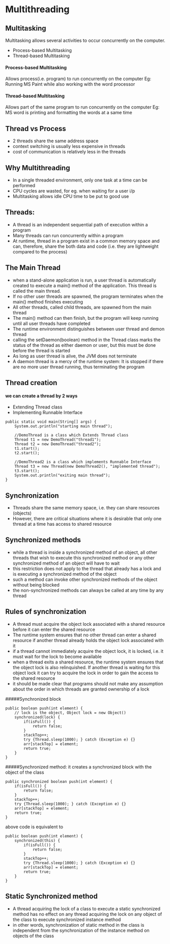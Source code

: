 # Multithreading

## Multitasking
Multitasking allows several activities to occur concurrently on the computer.

- Process-based Multitasking
- Thread-based Multitasking

#### Process-based Multitasking
Allows process(i.e. program) to run concurrently on the computer
Eg: Running MS Paint while also working with the word processor

#### Thread-based Multitasking
Allows part of the same program to run concurrently on the computer
Eg: MS word is printing and formatting the words at a same time

## Thread vs Process
- 2 threads share the same address space
- context switching is usually less expensive in threads
- cost of communication is relatively less in the threads

## Why Multithreading
- In a single threaded environment, only one task at a time can be performed
- CPU cycles are wasted, for eg. when waiting for a user i/p
- Multitasking allows idle CPU time to be put to good use

## Threads:
- A thread is an independent sequential path of execution within a program
- Many threads can run concurrently within a program 
- At runtime, thread in a program exist in a common memory space and can, therefore, share the both data and code (i.e. they are lightweight compared to the process)

## The Main Thread
- when a stand-alone application is run, a user thread is automatically created to execute a main() method of the application. This thread is called the main thread.
- If no other user threads are spawned, the program terminates when the main() method finishes executing
- All other threads, called child threads, are spawned from the main thread
- The main() method can then finish, but the program will keep running until all user threads have completed
- The runtime environment distinguishes between user thread and demon thread
- calling the setDaemon(boolean) method in the Thread class marks the status of the thread as either daemon or user, but this must be done before the thread is started
- As long as user thread is alive, the JVM does not terminate
- A daemon thread is a mercy of the runtime system: It is stopped if there are no more user thread running, thus terminating the program

## Thread creation
#### we can create a thread by 2 ways
- Extending Thread class
- Implementing Runnable Interface

```
public static void main(String[] args) {
	System.out.println("starting main thread");
	
	//DemoThread is a class which Extends Thread class
	Thread t1 = new DemoThread("thread1");
	Thread t2 = new DemoThread("thread2");
	t1.start();
	t2.start();
	
	//DemoThread2 is a class which implements Runnable Interface
	Thread t3 = new Thread(new DemoThread2(), "implemented thread");
	t3.start();
	System.out.println("exiting main thread"); 
}
```

## Synchronization
- Threads share the same memory space, i.e. they can share resources (objects)
- However, there are critical situations where it is desirable that only one thread at a time has access to shared resource

## Synchronized methods
- while a thread is inside a synchronized method of an object, all other threads that wish to execute this synchronized method or any other synchronized method of an object will have to wait
- this restriction does not apply to the thread that already has a lock and is executing a synchronized method of the object 
- such a method can invoke other synchronized methods of the object without being blocked
- the non-synchronized methods can always be called at any time by any thread

## Rules of synchronization
- A thread must acquire the object lock associated with a shared resource before it can enter the shared resource
- The runtime system ensures that no other thread can enter a shared resource if another thread already holds the object lock associated with it
- if a thread cannot immediately acquire the object lock, it is locked, i.e. it must wait for the lock to become available
- when a thread exits a shared resource, the runtime system ensures that the object lock is also relinquished. If another thread is waiting for this object lock it can try to acquire the lock in order to gain the access to the shared resource
- it should be made clear that programs should not make any assumption about the order in which threads are granted ownership of a lock

#####Synchronized block
```
public boolean push(int element) {
	// lock is the object, Object lock = new Object()
	synchronized(lock) {
		if(isFull()) {
			return false;
		}
		stackTop++;
		try {Thread.sleep(1000); } catch (Exception e) {}
		arr[stackTop] = element;
		return true;
	}
}
```

#####Synchronized method: it creates a synchronized block with the object of the class
```
public synchronized boolean push(int element) {
	if(isFull()) {
		return false;
	}
	stackTop++;
	try {Thread.sleep(1000); } catch (Exception e) {}
	arr[stackTop] = element;
	return true;
}
```
above code is equivalent to

```
public boolean push(int element) {
	synchronized(this) {
		if(isFull()) {
			return false;
		}
		stackTop++;
		try {Thread.sleep(1000); } catch (Exception e) {}
		arr[stackTop] = element;
		return true;
	}
}
```

## Static Synchronized method
- A thread acquiring the lock of a class to execute a static synchronized method has no effect on any thread acquiring the lock on any object of the class to execute synchronized instance method
- in other words, synchronization of static method in the class is independent from the synchronization of the instance method on objects of the class

